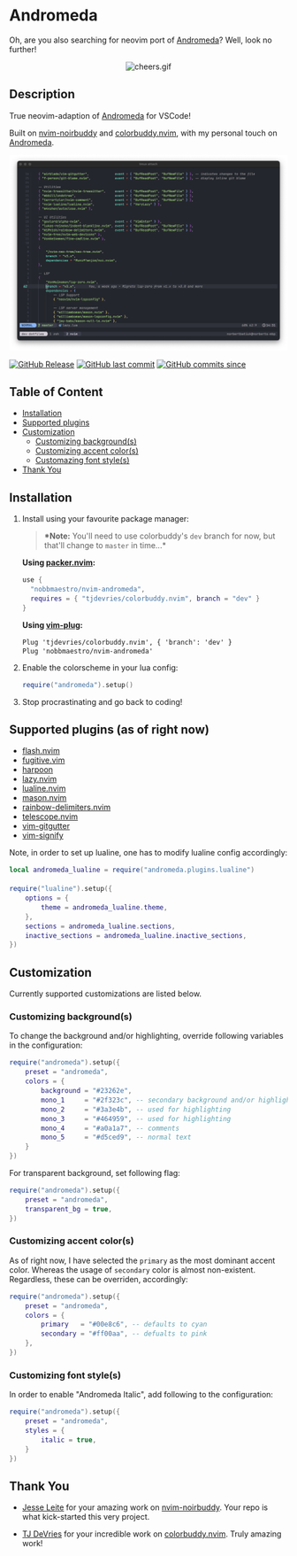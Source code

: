 # Andromeda

Oh, are you also searching for neovim port of [Andromeda](https://github.com/EliverLara/Andromeda/tree/master)? Well, look no further!

<p align="center">
  <img src="https://media.giphy.com/media/sp685iuIEGuys/giphy.gif" alt="cheers.gif"/>
</p>

## Description

True neovim-adaption of [Andromeda](https://github.com/EliverLara/Andromeda/tree/master) for VSCode!

Built on [nvim-noirbuddy](https://github.com/jesseleite/nvim-noirbuddy) and [colorbuddy.nvim](https://github.com/tjdevries/colorbuddy.nvim), with my personal touch on [Andromeda](https://github.com/EliverLara/Andromeda/tree/master).

![media/demo.png](media/demo.png)

[![GitHub Release](https://img.shields.io/github/v/release/nobbmaestro/nvim-andromeda)](github-release)
[![GitHub last commit](https://img.shields.io/github/last-commit/nobbmaestro/nvim-andromeda/development)](github-last-commit)
[![GitHub commits since](https://img.shields.io/github/commits-since/nobbmaestro/nvim-andromeda/0.3.0/development)](githut-commits-since)

## Table of Content

- [Installation](#installation)
- [Supported plugins](#supported-plugins-as-of-right-now)
- [Customization](#customization)
  - [Customizing background(s)](#customizing-backgrounds)
  - [Customizing accent color(s)](#customizing-accent-colors)
  - [Customazing font style(s)](#customizing-font-styles)
- [Thank You](#thank-you)

## Installation

1. Install using your favourite package manager:

   > **\*Note:** You'll need to use colorbuddy's `dev` branch for now, but that'll change to `master` in time...\*

   **Using [packer.nvim](https://github.com/wbthomason/packer.nvim):**

   ```lua
   use {
     "nobbmaestro/nvim-andromeda",
     requires = { "tjdevries/colorbuddy.nvim", branch = "dev" }
   }
   ```

   **Using [vim-plug](https://github.com/junegunn/vim-plug):**

   ```vim
   Plug 'tjdevries/colorbuddy.nvim', { 'branch': 'dev' }
   Plug 'nobbmaestro/nvim-andromeda'
   ```

2. Enable the colorscheme in your lua config:

   ```lua
   require("andromeda").setup()
   ```

3. Stop procrastinating and go back to coding!

## Supported plugins (as of right now)

- [flash.nvim](https://github.com/folke/flash.nvim/tree/8a8e74922a383c253b7f92e042b749150140c8d1)
- [fugitive.vim](https://github.com/tpope/vim-fugitive)
- [harpoon](https://github.com/ThePrimeagen/harpoon)
- [lazy.nvim](https://github.com/folke/lazy.nvim)
- [lualine.nvim](https://github.com/nvim-lualine/lualine.nvim)
- [mason.nvim](https://github.com/williamboman/mason.nvim)
- [rainbow-delimiters.nvim](https://github.com/HiPhish/rainbow-delimiters.nvim)
- [telescope.nvim](https://github.com/nvim-telescope/telescope.nvim)
- [vim-gitgutter](https://github.com/airblade/vim-gitgutter)
- [vim-signify](https://github.com/mhinz/vim-signify)

Note, in order to set up lualine, one has to modify lualine config accordingly:

```lua
local andromeda_lualine = require("andromeda.plugins.lualine")

require("lualine").setup({
    options = {
        theme = andromeda_lualine.theme,
    },
    sections = andromeda_lualine.sections,
    inactive_sections = andromeda_lualine.inactive_sections,
})

```

## Customization

Currently supported customizations are listed below.

### Customizing background(s)

To change the background and/or highlighting, override following variables in the configuration:

```lua
require("andromeda").setup({
    preset = "andromeda",
    colors = {
        background = "#23262e",
        mono_1     = "#2f323c", -- secondary background and/or highlighting
        mono_2     = "#3a3e4b", -- used for highlighting
        mono_3     = "#464959", -- used for highlighting
        mono_4     = "#a0a1a7", -- comments
        mono_5     = "#d5ced9", -- normal text
    }
})
```

For transparent background, set following flag:

```lua
require("andromeda").setup({
    preset = "andromeda",
    transparent_bg = true,
})
```

### Customizing accent color(s)

As of right now, I have selected the `primary` as the most dominant accent color. Whereas the usage of `secondary` color is almost non-existent. Regardless, these can be overriden, accordingly:

```lua
require("andromeda").setup({
    preset = "andromeda",
    colors = {
        primary   = "#00e8c6", -- defaults to cyan
        secondary = "#ff00aa", -- defualts to pink
    },
})
```

### Customizing font style(s)

In order to enable "Andromeda Italic", add following to the configuration:

```lua
require("andromeda").setup({
    preset = "andromeda",
    styles = {
        italic = true,
    }
})
```

## Thank You

- [Jesse Leite](https://twitter.com/jesseleite85) for your amazing work on [nvim-noirbuddy](https://github.com/jesseleite/nvim-noirbuddy). Your repo is what kick-started this very project.

- [TJ DeVries](https://twitter.com/teej_dv) for your incredible work on [colorbuddy.nvim](https://github.com/tjdevries/colorbuddy.nvim). Truly amazing work!
